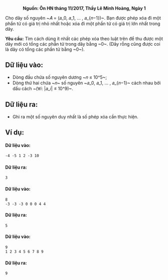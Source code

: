 **<center>Nguồn: Ôn HN tháng 11/2017, Thầy Lê Minh Hoàng, Ngày 1</center>**

Cho dãy số nguyên ~𝐴 = (𝑎_0, 𝑎_1, … , 𝑎_{𝑛−1})~. Bạn được phép xóa đi một phần tử có giá trị nhỏ nhất hoặc xóa đi một phần tử có giá trị lớn nhất trong dãy.

**Yêu cầu:** Tìm cách dùng ít nhất các phép xóa theo luật trên để thu được một dãy mới có tổng các phần tử trong dãy bằng ~0~. (Dãy rỗng cũng được coi là dãy có tổng các phần tử bằng ~0~).

## Dữ liệu vào:
- Dòng đầu chứa số nguyên dương ~𝑛 ≤ 10^5~;
 - Dòng thứ hai chứa ~𝑛~ số nguyên ~𝑎_0, 𝑎_1, … , 𝑎_{𝑛−1}~ cách nhau bởi dấu cách ~(∀𝑖: |𝑎_𝑖| ≤ 10^9)~.

## Dữ liệu ra:
- Ghi ra một số nguyên duy nhất là số phép xóa cần thực hiện.

## Ví dụ:
#### Dữ liệu vào:
```6
-4 -5 1 2 -3 10
```

#### Dữ liệu ra:
```
3
```

#### Dữ liệu vào:
```
8
-3 -3 -3 0 0 0 4 4
```

#### Dữ liệu ra:
```
5
```

#### Dữ liệu vào:
```
9
1 2 3 4 5 6 7 8 9
```

#### Dữ liệu ra:
```
9
```